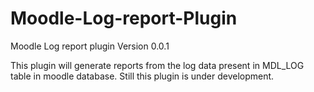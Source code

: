 Moodle-Log-report-Plugin
========================

Moodle Log report plugin Version 0.0.1

This plugin will generate reports from the log data present in MDL_LOG table in moodle database. Still this plugin is under development.